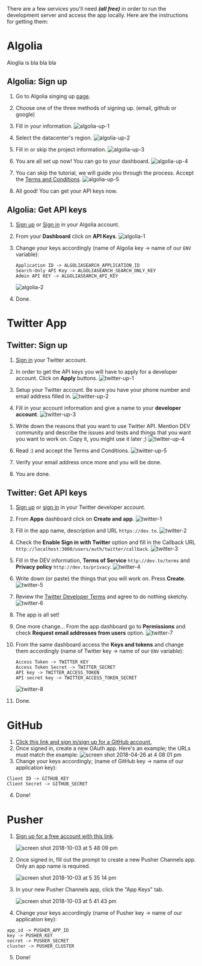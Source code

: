 There are a few services you'll need **_(all free)_** in order to run the development server and access the app locally. Here are the instructions for getting them:

# Algolia

Aloglia is bla bla bla

## Algolia: Sign up

1. Go to Algolia singing up [page](https://www.algolia.com/apps/AJVD3Q9KL3/dashboard).

2. Choose one of the three methods of signing up. (email, github or google)

3. Fill in your information.
   ![algolia-up-1](https://user-images.githubusercontent.com/22895284/51078744-ad602c00-16ba-11e9-9f59-7f9f2cc0443f.png)

4. Select the datacenter's region.
   ![algolia-up-2](https://user-images.githubusercontent.com/22895284/51078745-ad602c00-16ba-11e9-81ee-6ec3310919d9.png)

5. Fill in or skip the project information.
   ![algolia-up-3](https://user-images.githubusercontent.com/22895284/51078746-ad602c00-16ba-11e9-9927-d790ce03761e.png)

6. You are all set up now! You can go to your dashboard.
   ![algolia-up-4](https://user-images.githubusercontent.com/22895284/51078747-ad602c00-16ba-11e9-8654-67c4d0f2e651.png)

7. You can skip the tutorial, we will guide you through the process. Accept the [Terms and Conditions](https://www.algolia.com/policies/terms).
   ![algolia-up-5](https://user-images.githubusercontent.com/22895284/51078748-ad602c00-16ba-11e9-8ff6-6becac2152ac.png)

8. All good! You can get your API keys now.

## Algolia: Get API keys

1. [Sign up](#algolia-sign-up) or [Sign in](https://www.algolia.com/users/sign_in) in your Algolia account.

2. From your **Dashboard** click on **API Keys**.
   ![algolia-1](https://user-images.githubusercontent.com/22895284/51078770-2eb7be80-16bb-11e9-9dcc-ed6d9c52d935.png)

3. Change your keys accordingly (name of Algolia key -> name of our `ENV` variable):

   ```
   Application ID -> ALGOLIASEARCH_APPLICATION_ID
   Search-Only API Key -> ALGOLIASEARCH_SEARCH_ONLY_KEY
   Admin API KEY -> ALGOLIASEARCH_API_KEY
   ```

   ![algolia-2](https://user-images.githubusercontent.com/22895284/51078771-2eb7be80-16bb-11e9-9622-f19417f1b29c.png)

4. Done.

# Twitter App

## Twitter: Sign up

1. [Sign in](https://developer.twitter.com/apps) your Twitter account.

2. In order to get the API keys you will have to apply for a developer account. Click on **Apply** buttons.
   ![twitter-up-1](https://user-images.githubusercontent.com/22895284/51078779-53139b00-16bb-11e9-911c-f232e229872a.png)

3. Setup your Twitter account. Be sure you have your phone number and email address filled in.
   ![twitter-up-2](https://user-images.githubusercontent.com/22895284/51078780-53139b00-16bb-11e9-91d5-08c9365ff08f.png)

4. Fill in your account information and give a name to your **developer account**.
   ![twitter-up-3](https://user-images.githubusercontent.com/22895284/51078781-53ac3180-16bb-11e9-8cf4-005efbb92d8a.png)

5. Write down the reasons that you want to use Twitter API. Mention DEV community and describe the issues and tests and things that you want you want to work on. Copy it, you might use it later ;)
   ![twitter-up-4](https://user-images.githubusercontent.com/22895284/51078782-53ac3180-16bb-11e9-9937-c888ae40143c.png)

6. Read :) and accept the Terms and Conditions.
   ![twitter-up-5](https://user-images.githubusercontent.com/22895284/51078783-53ac3180-16bb-11e9-9cf1-8e009ada6e57.png)

7. Verify your email address once more and you will be done.

8. You are done.

## Twitter: Get API keys

1. [Sign up](#twitter-sign-up) or [sign in](https://developer.twitter.com/apps) in your Twitter developer account.

2. From **Apps** dashboard click on **Create and app**.
   ![twitter-1](https://user-images.githubusercontent.com/22895284/51078797-9a019080-16bb-11e9-8130-1cd13008461e.png)

3. Fill in the app name, description and URL `https://dev.to`.
   ![twitter-2](https://user-images.githubusercontent.com/22895284/51078798-9a019080-16bb-11e9-900d-d2677d7c43c4.png)

4. Check the **Enable Sign in with Twitter** option and fill in the Callback URL `http://localhost:3000/users/auth/twitter/callback`.
   ![twitter-3](https://user-images.githubusercontent.com/22895284/51078799-9a9a2700-16bb-11e9-8e88-0393260449c7.png)
5. Fill in the DEV information, **Terms of Service** `http://dev.to/terms` and **Privacy policy** `http://dev.to/privacy`.
   ![twitter-4](https://user-images.githubusercontent.com/22895284/51078800-9a9a2700-16bb-11e9-9b36-d325a2624f5a.png)

6. Write down (or paste) the things that you will work on. Press **Create**.
   ![twitter-5](https://user-images.githubusercontent.com/22895284/51078801-9a9a2700-16bb-11e9-9bd9-76c9ca1ba526.png)

7. Review the [Twitter Developer Terms](https://developer.twitter.com/en/developer-terms/agreement-and-policy.html) and agree to do nothing sketchy.
   ![twitter-6](https://user-images.githubusercontent.com/22895284/51078802-9a9a2700-16bb-11e9-8789-53720bcfc9d9.png)

8. The app is all set!

9. One more change... From the app dashboard go to **Permissions** and check **Request email addresses from users** option.
   ![twitter-7](https://user-images.githubusercontent.com/22895284/51078803-9a9a2700-16bb-11e9-8f27-dbfe04b52031.png)

10. From the same dashboard access the **Keys and tokens** and change them accordingly (name of Twitter key -> name of our `ENV` variable):

    ```
    Access Token -> TWITTER_KEY
    Access Token Secret -> TWITTER_SECRET
    API key -> TWITTER_ACCESS_TOKEN
    API secret key -> TWITTER_ACCESS_TOKEN_SECRET
    ```

    ![twitter-8](https://user-images.githubusercontent.com/22895284/51078804-9a9a2700-16bb-11e9-8b9e-0c882ae47f21.png)

11. Done.

# GitHub

1.  [Click this link and sign in/sign up for a GitHub account.](https://github.com/settings/applications/new)
2.  Once signed in, create a new OAuth app. Here's an example; the URLs must match the example:
    ![screen shot 2018-04-26 at 4 08 01 pm](https://user-images.githubusercontent.com/17884966/39329488-77cbf554-496c-11e8-941e-dd257b5223ee.png)
3.  Change your keys accordingly; (name of GitHub key -> name of our application key):

```
Client ID -> GITHUB_KEY
Client Secret -> GITHUB_SECRET
```

4.  Done!

# Pusher

1. [Sign up for a free account with this link](https://dashboard.pusher.com/accounts/sign_up).

   ![screen shot 2018-10-03 at 5 48 09 pm](https://user-images.githubusercontent.com/7942714/46447013-85187700-c734-11e8-92f7-89a17240ea0f.png)

2. Once signed in, fill out the prompt to create a new Pusher Channels app. Only an app name is required.

   ![screen shot 2018-10-03 at 5 35 14 pm](https://user-images.githubusercontent.com/7942714/46446837-69f93780-c733-11e8-82d9-52ad97812d4b.png)

3. In your new Pusher Channels app, click the "App Keys" tab.

   ![screen shot 2018-10-03 at 5 41 43 pm](https://user-images.githubusercontent.com/7942714/46446905-c0667600-c733-11e8-9c55-8fabf28a27fe.png)

4. Change your keys accordingly (name of Pusher key -> name of our application key):

```
app_id -> PUSHER_APP_ID
key -> PUSHER_KEY
secret -> PUSHER_SECRET
cluster -> PUSHER_CLUSTER
```

5. Done!
